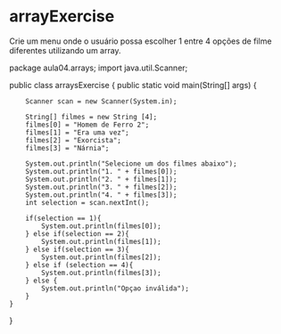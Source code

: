 # arrayExercise
Crie um menu onde o usuário possa escolher 1 entre 4 opções de filme diferentes utilizando um array.




package aula04.arrays;
import java.util.Scanner;

public class arraysExercise {
    public static void main(String[] args) {

        Scanner scan = new Scanner(System.in);

        String[] filmes = new String [4];
        filmes[0] = "Homem de Ferro 2";
        filmes[1] = "Era uma vez";
        filmes[2] = "Exorcista";
        filmes[3] = "Nárnia";

        System.out.println("Selecione um dos filmes abaixo");
        System.out.println("1. " + filmes[0]);
        System.out.println("2. " + filmes[1]);
        System.out.println("3. " + filmes[2]);
        System.out.println("4. " + filmes[3]);
        int selection = scan.nextInt();

        if(selection == 1){
            System.out.println(filmes[0]);
        } else if(selection == 2){
            System.out.println(filmes[1]);
        } else if(selection == 3){
            System.out.println(filmes[2]);
        } else if (selection == 4){
            System.out.println(filmes[3]);
        } else {
            System.out.println("Opçao inválida");
        }
    }
}


